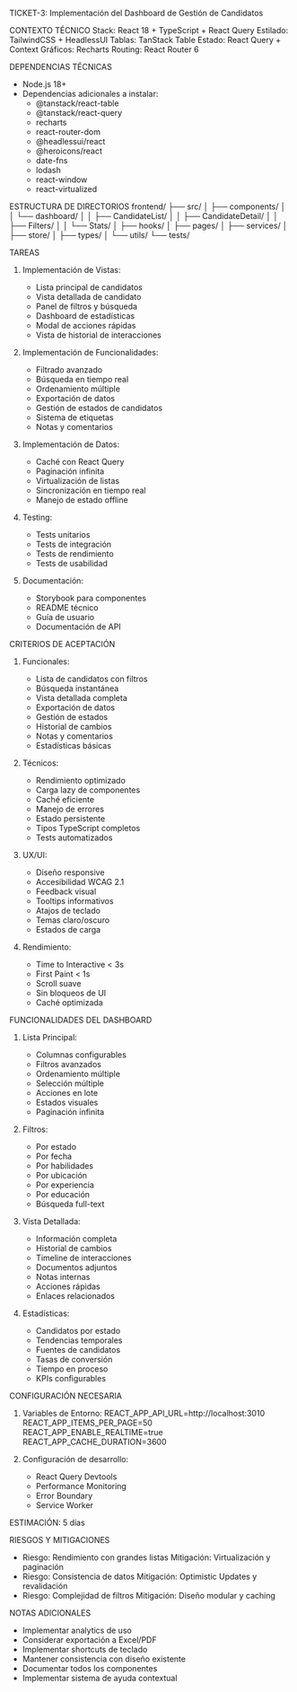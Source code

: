 TICKET-3: Implementación del Dashboard de Gestión de Candidatos

CONTEXTO TÉCNICO
Stack: React 18 + TypeScript + React Query
Estilado: TailwindCSS + HeadlessUI
Tablas: TanStack Table
Estado: React Query + Context
Gráficos: Recharts
Routing: React Router 6

DEPENDENCIAS TÉCNICAS
- Node.js 18+
- Dependencias adicionales a instalar:
  * @tanstack/react-table
  * @tanstack/react-query
  * recharts
  * react-router-dom
  * @headlessui/react
  * @heroicons/react
  * date-fns
  * lodash
  * react-window
  * react-virtualized

ESTRUCTURA DE DIRECTORIOS
frontend/
├── src/
│   ├── components/
│   │   └── dashboard/
│   │       ├── CandidateList/
│   │       ├── CandidateDetail/
│   │       ├── Filters/
│   │       └── Stats/
│   ├── hooks/
│   ├── pages/
│   ├── services/
│   ├── store/
│   ├── types/
│   └── utils/
└── tests/

TAREAS
1. Implementación de Vistas:
   - Lista principal de candidatos
   - Vista detallada de candidato
   - Panel de filtros y búsqueda
   - Dashboard de estadísticas
   - Modal de acciones rápidas
   - Vista de historial de interacciones

2. Implementación de Funcionalidades:
   - Filtrado avanzado
   - Búsqueda en tiempo real
   - Ordenamiento múltiple
   - Exportación de datos
   - Gestión de estados de candidatos
   - Sistema de etiquetas
   - Notas y comentarios

3. Implementación de Datos:
   - Caché con React Query
   - Paginación infinita
   - Virtualización de listas
   - Sincronización en tiempo real
   - Manejo de estado offline

4. Testing:
   - Tests unitarios
   - Tests de integración
   - Tests de rendimiento
   - Tests de usabilidad

5. Documentación:
   - Storybook para componentes
   - README técnico
   - Guía de usuario
   - Documentación de API

CRITERIOS DE ACEPTACIÓN

1. Funcionales:
   - Lista de candidatos con filtros
   - Búsqueda instantánea
   - Vista detallada completa
   - Exportación de datos
   - Gestión de estados
   - Historial de cambios
   - Notas y comentarios
   - Estadísticas básicas

2. Técnicos:
   - Rendimiento optimizado
   - Carga lazy de componentes
   - Caché eficiente
   - Manejo de errores
   - Estado persistente
   - Tipos TypeScript completos
   - Tests automatizados

3. UX/UI:
   - Diseño responsive
   - Accesibilidad WCAG 2.1
   - Feedback visual
   - Tooltips informativos
   - Atajos de teclado
   - Temas claro/oscuro
   - Estados de carga

4. Rendimiento:
   - Time to Interactive < 3s
   - First Paint < 1s
   - Scroll suave
   - Sin bloqueos de UI
   - Caché optimizada

FUNCIONALIDADES DEL DASHBOARD

1. Lista Principal:
   - Columnas configurables
   - Filtros avanzados
   - Ordenamiento múltiple
   - Selección múltiple
   - Acciones en lote
   - Estados visuales
   - Paginación infinita

2. Filtros:
   - Por estado
   - Por fecha
   - Por habilidades
   - Por ubicación
   - Por experiencia
   - Por educación
   - Búsqueda full-text

3. Vista Detallada:
   - Información completa
   - Historial de cambios
   - Timeline de interacciones
   - Documentos adjuntos
   - Notas internas
   - Acciones rápidas
   - Enlaces relacionados

4. Estadísticas:
   - Candidatos por estado
   - Tendencias temporales
   - Fuentes de candidatos
   - Tasas de conversión
   - Tiempo en proceso
   - KPIs configurables

CONFIGURACIÓN NECESARIA

1. Variables de Entorno:
   REACT_APP_API_URL=http://localhost:3010
   REACT_APP_ITEMS_PER_PAGE=50
   REACT_APP_ENABLE_REALTIME=true
   REACT_APP_CACHE_DURATION=3600

2. Configuración de desarrollo:
   - React Query Devtools
   - Performance Monitoring
   - Error Boundary
   - Service Worker

ESTIMACIÓN: 5 días

RIESGOS Y MITIGACIONES
- Riesgo: Rendimiento con grandes listas
  Mitigación: Virtualización y paginación
- Riesgo: Consistencia de datos
  Mitigación: Optimistic Updates y revalidación
- Riesgo: Complejidad de filtros
  Mitigación: Diseño modular y caching

NOTAS ADICIONALES
- Implementar analytics de uso
- Considerar exportación a Excel/PDF
- Implementar shortcuts de teclado
- Mantener consistencia con diseño existente
- Documentar todos los componentes
- Implementar sistema de ayuda contextual
